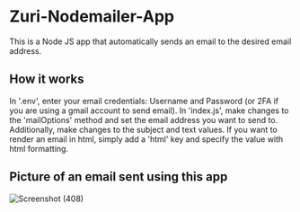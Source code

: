 # Zuri-Nodemailer-App
This is a Node JS app that automatically sends an email to the desired email address.

## How it works
In '.env', enter your email credentials: Username and Password (or 2FA if you are using a gmail account to send email).
In 'index.js', make changes to the 'mailOptions' method and set the email address you want to send to.
Additionally, make changes to the subject and text values. If you want to render an email in html, simply add a 'html' key and specify the value with html formatting.

## Picture of an email sent using this app
![Screenshot (408)](https://user-images.githubusercontent.com/51035289/179638599-ec979c37-e706-4856-90af-1e4c0fc32b07.png)
